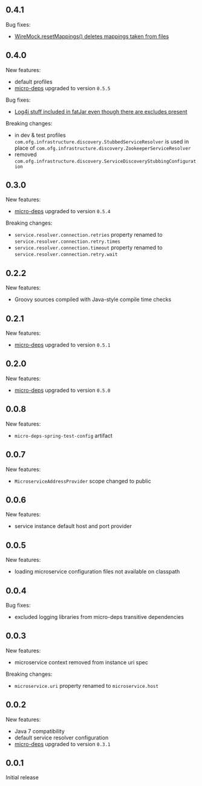 0.4.1
-----
Bug fixes:
* [WireMock.resetMappings() deletes mappings taken from files](https://github.com/4finance/micro-deps-spring-config/issues/3)

0.4.0
-----
New features:
* default profiles
* [micro-deps](https://github.com/4finance/micro-deps) upgraded to version `0.5.5`

Bug fixes:
* [Log4j stuff included in fatJar even though there are excludes present](https://github.com/4finance/micro-deps-spring-config/issues/1)

Breaking changes:
* in dev & test profiles `com.ofg.infrastructure.discovery.StubbedServiceResolver` is used in place of `com.ofg.infrastructure.discovery.ZookeeperServiceResolver`
* removed `com.ofg.infrastructure.discovery.ServiceDiscoveryStubbingConfiguration`

0.3.0
-----
New features:
* [micro-deps](https://github.com/4finance/micro-deps) upgraded to version `0.5.4`

Breaking changes:
* `service.resolver.connection.retries` property renamed to `service.resolver.connection.retry.times`
* `service.resolver.connection.timeout` property renamed to `service.resolver.connection.retry.wait`

0.2.2
-----
New features:
* Groovy sources compiled with Java-style compile time checks 

0.2.1
-----
New features:
* [micro-deps](https://github.com/4finance/micro-deps) upgraded to version `0.5.1`

0.2.0
-----
New features:
* [micro-deps](https://github.com/4finance/micro-deps) upgraded to version `0.5.0`

0.0.8
-----
New features:
* `micro-deps-spring-test-config` artifact 

0.0.7
-----
New features:
* `MicroserviceAddressProvider` scope changed to public

0.0.6
-----
New features:
* service instance default host and port provider

0.0.5
-----
New features:
* loading microservice configuration files not available on classpath

0.0.4
-----
Bug fixes:
* excluded logging libraries from micro-deps transitive dependencies

0.0.3
-----
New features:
* microservice context removed from instance uri spec

Breaking changes:
* `microservice.uri` property renamed to `microservice.host`

0.0.2
-----
New features:
* Java 7 compatibility
* default service resolver configuration
* [micro-deps](https://github.com/4finance/micro-deps) upgraded to version `0.3.1`

0.0.1
-----
Initial release